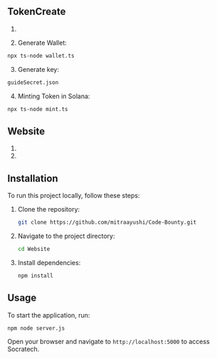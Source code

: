 ## TokenCreate

1. 

2. Generate Wallet:
```sh
npx ts-node wallet.ts
```
3. Generate key:
```sh
guideSecret.json
```
4. Minting Token in Solana:
```sh
npx ts-node mint.ts
```

## Website

1. 

2. 

## Installation

To run this project locally, follow these steps:

1. Clone the repository:
   ```sh
   git clone https://github.com/mitraayushi/Code-Bounty.git
   ```
2. Navigate to the project directory:
   ```sh
   cd Website
   ```
3. Install dependencies:
   ```sh
   npm install
   ```

## Usage

To start the application, run:
```sh
npm node server.js
```

Open your browser and navigate to `http://localhost:5000` to access Socratech.